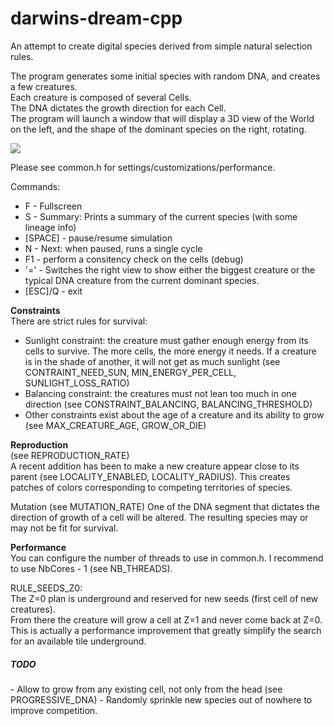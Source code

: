 darwins-dream-cpp
=================
 
An attempt to create digital species derived from simple natural selection rules.


The program generates some initial species with random DNA, and creates a few creatures.<br/>
Each creature is composed of several Cells.<br/>
The DNA dictates the growth direction for each Cell.<br/>
The program will launch a window that will display a 3D view of the World on the left, and the shape of the dominant species on the right, rotating.

![](https://raw.github.com/benji/darwins-dream-cpp/master/docs/screenshot-3.png)

Please see common.h for settings/customizations/performance.

Commands:
  * F - Fullscreen
  * S - Summary: Prints a summary of the current species (with some lineage info)
  * [SPACE] - pause/resume simulation
  * N - Next: when paused, runs a single cycle
  * F1 - perform a consitency check on the cells (debug)
  * '=' - Switches the right view to show either the biggest creature or the typical DNA creature from the current dominant species.
  * [ESC]/Q - exit

<b>Constraints</b><br/>
There are strict rules for survival:
  * Sunlight constraint: the creature must gather enough energy from its cells to survive. The more cells, the more energy it needs. If a creature is in the shade of another, it will not get as much sunlight (see CONTRAINT_NEED_SUN, MIN_ENERGY_PER_CELL, SUNLIGHT_LOSS_RATIO)
  * Balancing constraint: the creatures must not lean too much in one direction (see CONSTRAINT_BALANCING, BALANCING_THRESHOLD)
  * Other constraints exist about the age of a creature and its ability to grow (see MAX_CREATURE_AGE, GROW_OR_DIE)

<b>Reproduction</b><br/>
(see REPRODUCTION_RATE)<br/>
A recent addition has been to make a new creature appear close to its parent (see LOCALITY_ENABLED, LOCALITY_RADIUS). This creates patches of colors corresponding to competing territories of species.

Mutation (see MUTATION_RATE)
One of the DNA segment that dictates the direction of growth of a cell will be altered. The resulting species may or may not be fit for survival.

<b>Performance</b><br/>
You can configure the number of threads to use in common.h. I recommend to use NbCores - 1 (see NB_THREADS).

RULE_SEEDS_Z0:<br/>
The Z=0 plan is underground and reserved for new seeds (first cell of new creatures).<br/>
From there the creature will grow a cell at Z=1 and never come back at Z=0.<br/>
This is actually a performance improvement that greatly simplify the search for an available tile underground.

<h5>TODO</h5>
- Allow to grow from any existing cell, not only from the head (see PROGRESSIVE_DNA)
- Randomly sprinkle new species out of nowhere to improve competition. 
